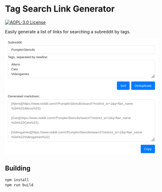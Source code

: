 # Tag Search Link Generator

<a href="https://github.com/AlbinoDrought/tag-search-link-generator/blob/master/LICENSE">
  <img alt="AGPL-3.0 License" src="https://img.shields.io/github/license/AlbinoDrought/tag-search-link-generator">
</a>

Easily generate a list of links for searching a subreddit by tags.

![Screenshot of Tag Search Link Generator UI](./.readme/action-shot.png)

## Building

```sh
npm install
npm run build
```
